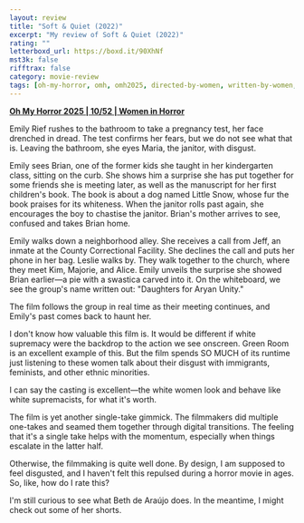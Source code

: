 ```yaml
---
layout: review
title: "Soft & Quiet (2022)"
excerpt: "My review of Soft & Quiet (2022)"
rating: ""
letterboxd_url: https://boxd.it/90XhNf
mst3k: false
rifftrax: false
category: movie-review
tags: [oh-my-horror, omh, omh2025, directed-by-women, written-by-women, edited-by-women]
---
```


<b><a href="https://boxd.it/BQGCY/detail" target="_blank" rel="noopener">Oh My Horror 2025 | 10/52 | Women in Horror</a></b>

Emily Rief rushes to the bathroom to take a pregnancy test, her face drenched in dread. The test confirms her fears, but we do not see what that is. Leaving the bathroom, she eyes Maria, the janitor, with disgust.

Emily sees Brian, one of the former kids she taught in her kindergarten class, sitting on the curb. She shows him a surprise she has put together for some friends she is meeting later, as well as the manuscript for her first children's book. The book is about a dog named Little Snow, whose fur the book praises for its whiteness. When the janitor rolls past again, she encourages the boy to chastise the janitor. Brian's mother arrives to see, confused and takes Brian home.

Emily walks down a neighborhood alley. She receives a call from Jeff, an inmate at the County Correctional Facility. She declines the call and puts her phone in her bag. Leslie walks by. They walk together to the church, where they meet Kim, Majorie, and Alice. Emily unveils the surprise she showed Brian earlier—a pie with a swastica carved into it. On the whiteboard, we see the group's name written out: "Daughters for Aryan Unity."

The film follows the group in real time as their meeting continues, and Emily's past comes back to haunt her.

I don't know how valuable this film is. It would be different if white supremacy were the backdrop to the action we see onscreen. Green Room is an excellent example of this. But the film spends SO MUCH of its runtime just listening to these women talk about their disgust with immigrants, feminists, and other ethnic minorities.

I can say the casting is excellent—the white women look and behave like white supremacists, for what it's worth.

The film is yet another single-take gimmick. The filmmakers did multiple one-takes and seamed them together through digital transitions. The feeling that it's a single take helps with the momentum, especially when things escalate in the latter half.

Otherwise, the filmmaking is quite well done. By design, I am supposed to feel disgusted, and I haven't felt this repulsed during a horror movie in ages. So, like, how do I rate this?

I'm still curious to see what Beth de Araújo does. In the meantime, I might check out some of her shorts.
